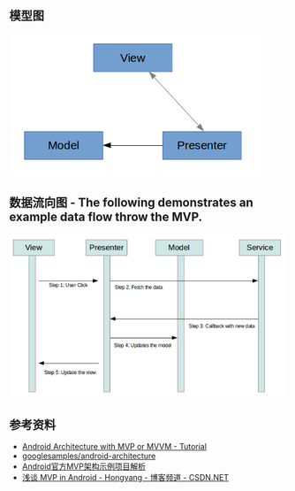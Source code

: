 
## 模型图
![](mvp1.webp)


## 数据流向图 - The following demonstrates an example data flow throw the MVP.
![](mvp2.webp)


## 参考资料
- [Android Architecture with MVP or MVVM - Tutorial](http://www.vogella.com/tutorials/AndroidArchitecture/article.html)
- [googlesamples/android-architecture](https://github.com/googlesamples/android-architecture/tree/todo-mvp)
- [Android官方MVP架构示例项目解析](http://www.infoq.com/cn/articles/android-official-mvp-architecture-sample-project-analysis)
- [浅谈 MVP in Android - Hongyang - 博客频道 - CSDN.NET](http://blog.csdn.net/lmj623565791/article/details/46596109)
